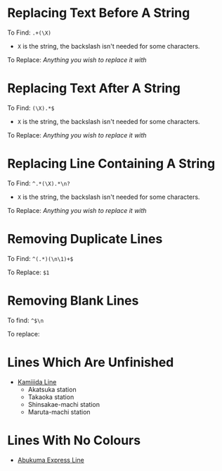 # Replacing Text Before A String
To Find: `.+(\X)`
* `X` is the string, the backslash isn't needed for some characters.

To Replace: *Anything you wish to replace it with*

# Replacing Text After A String
To Find: `(\X).*$`
* `X` is the string, the backslash isn't needed for some characters.

To Replace: *Anything you wish to replace it with*

# Replacing Line Containing A String
To Find: `^.*(\X).*\n?`
* `X` is the string, the backslash isn't needed for some characters.

To Replace: *Anything you wish to replace it with*

# Removing Duplicate Lines
To Find: `^(.*)(\n\1)+$`

To Replace: `$1`

# Removing Blank Lines
To find: `^$\n`

To replace: ` `



# Lines Which Are Unfinished
- [Kamiiida Line](https://en.wikipedia.org/wiki/Kamiiida_Line)
  - Akatsuka station
  - Takaoka station
  - Shinsakae-machi station
  - Maruta-machi station

# Lines With No Colours
- [Abukuma Express Line](https://en.wikipedia.org/wiki/Abukuma_Express_Line)